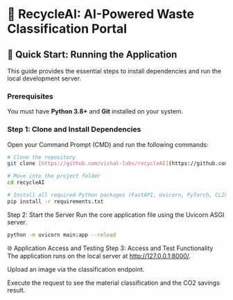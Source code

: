 # 🤖 RecycleAI: AI-Powered Waste Classification Portal

## 🚀 Quick Start: Running the Application

This guide provides the essential steps to install dependencies and run the local development server.

### Prerequisites

You must have **Python 3.8+** and **Git** installed on your system.

### Step 1: Clone and Install Dependencies

Open your Command Prompt (CMD) and run the following commands:

```bash
# Clone the repository
git clone [https://github.com/vishal-labs/recycleAI](https://github.com/vishal-labs/recycleAI)

# Move into the project folder
cd recycleAI

# Install all required Python packages (FastAPI, Uvicorn, PyTorch, CLIP)
pip install -r requirements.txt
```
Step 2: Start the Server
Run the core application file using the Uvicorn ASGI server.
```bash
python -m uvicorn main:app --reload
```
🌐 Application Access and Testing
Step 3: Access and Test Functionality
The application runs on the local server at http://127.0.0.1:8000/.

Upload an image via the classification endpoint.

Execute the request to see the material classification and the CO2 savings result.
